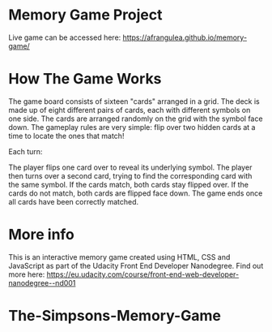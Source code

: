# Memory Game Project

Live game can be accessed here: https://afrangulea.github.io/memory-game/


# How The Game Works
The game board consists of sixteen "cards" arranged in a grid. The deck is made up of eight different pairs of cards, each with different symbols on one side. The cards are arranged randomly on the grid with the symbol face down. The gameplay rules are very simple: flip over two hidden cards at a time to locate the ones that match!

Each turn:

The player flips one card over to reveal its underlying symbol.
The player then turns over a second card, trying to find the corresponding card with the same symbol.
If the cards match, both cards stay flipped over.
If the cards do not match, both cards are flipped face down.
The game ends once all cards have been correctly matched.

# More info

This is an interactive memory game created using HTML, CSS and JavaScript as part of the Udacity Front End Developer Nanodegree.
Find out more here: https://eu.udacity.com/course/front-end-web-developer-nanodegree--nd001
# The-Simpsons-Memory-Game
